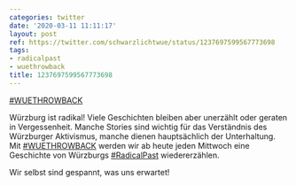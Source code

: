 ```yaml
---
categories: twitter
date: '2020-03-11 11:11:17'
layout: post
ref: https://twitter.com/schwarzlichtwue/status/1237697599567773698
tags:
- radicalpast
- wuethrowback
title: 1237697599567773698
---
```

[#WUETHROWBACK](/t/wuethrowback)



Würzburg ist radikal! Viele Geschichten bleiben aber unerzählt oder geraten in Vergessenheit. Manche Stories sind wichtig für das Verständnis des Würzburger Aktivismus, manche dienen hauptsächlich der Unterhaltung.
Mit [#WUETHROWBACK](/t/wuethrowback) werden wir ab heute jeden Mittwoch eine Geschichte von Würzburgs [#RadicalPast](/t/radicalpast) wiedererzählen.

Wir selbst sind gespannt, was uns erwartet!